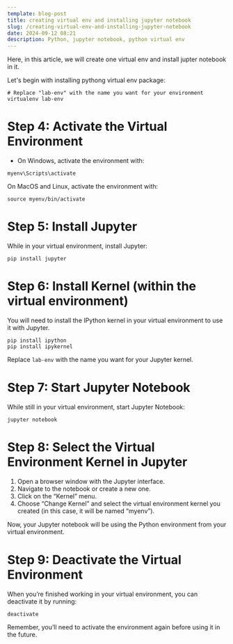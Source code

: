 ```yaml
---
template: blog-post
title: creating virtual env and installing jupyter notebook
slug: /creating-virtual-env-and-installing-jupyter-notebook
date: 2024-09-12 08:21
description: Python, jupyter notebook, python virtual env
---
```

Here, in this article, we will create one virtual env and install jupter notebook in it.



Let's begin with installing pythong virtual env package:



```
# Replace "lab-env" with the name you want for your environment
virtualenv lab-env
```



# Step 4: Activate the Virtual Environment

* On Windows, activate the environment with:

```
myenv\Scripts\activate
```

On MacOS and Linux, activate the environment with:

```
source myenv/bin/activate
```



# Step 5: Install Jupyter

While in your virtual environment, install Jupyter:

```
pip install jupyter
```

# Step 6: Install Kernel (within the virtual environment)

You will need to install the IPython kernel in your virtual environment to use it with Jupyter.

```
pip install ipython
pip install ipykernel
```

Replace `lab-env` with the name you want for your Jupyter kernel.



# Step 7: Start Jupyter Notebook

While still in your virtual environment, start Jupyter Notebook:

```
jupyter notebook
```

# Step 8: Select the Virtual Environment Kernel in Jupyter

1. Open a browser window with the Jupyter interface.
2. Navigate to the notebook or create a new one.
3. Click on the “Kernel” menu.
4. Choose “Change Kernel” and select the virtual environment kernel you created (in this case, it will be named “myenv”).

Now, your Jupyter notebook will be using the Python environment from your virtual environment.



# Step 9: Deactivate the Virtual Environment

When you’re finished working in your virtual environment, you can deactivate it by running:

```
deactivate
```

Remember, you’ll need to activate the environment again before using it in the future.